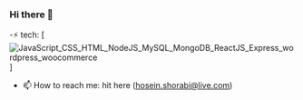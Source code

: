 ### Hi there 👋


-⚡ tech:
[![JavaScript_CSS_HTML_NodeJS_MySQL_MongoDB_ReactJS_Express_wordpress_woocommerce](https://pimp-my-readme.webapp.io/pimp-my-readme/technology?technology=JavaScript_CSS_HTML_NodeJS_MySQL_MongoDB_ReactJS_Express_wordpress_woocommerce)]


- 📫 How to reach me: hit here (hosein.shorabi@live.com)

<!--
**atxiii/atxiii** is a ✨ _special_ ✨ repository because its `README.md` (this file) appears on your GitHub profile.

Here are some ideas to get you started:

- 🔭 I’m currently working on ...
- 🌱 I’m currently learning ...
- 👯 I’m looking to collaborate on ...
- 🤔 I’m looking for help with ...
- 💬 Ask me about ...
- 📫 How to reach me: ...
- 😄 Pronouns: ...
- ⚡ Fun fact: ...
-->
